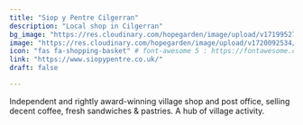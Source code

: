 ```yaml
---
title: "Siop y Pentre Cilgerran"
description: "Local shop in Cilgerran"
bg_image: "https://res.cloudinary.com/hopegarden/image/upload/v1719952740/title-poppy.webp"
image: "https://res.cloudinary.com/hopegarden/image/upload/v1720092534/siop-y-pentre.webp"
icon: "fas fa-shopping-basket" # font-awesome 5 : https://fontawesome.com/v5/search
link: "https://www.siopypentre.co.uk/"
draft: false

---
```


Independent and rightly award-winning village shop and post office, selling decent coffee, fresh sandwiches & pastries. A hub of village activity.
